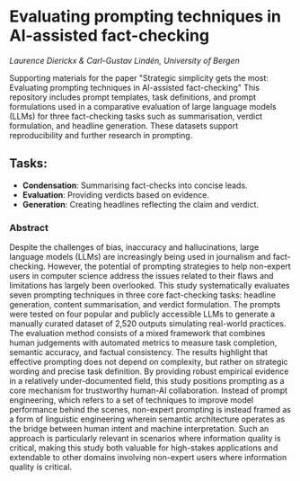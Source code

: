 # Evaluating prompting techniques in AI-assisted fact-checking

_Laurence Dierickx & Carl-Gustav Lindén, University of Bergen_

Supporting materials for the paper "Strategic simplicity gets the most: Evaluating prompting techniques in AI-assisted fact-checking" This repository includes prompt templates, task definitions, and prompt formulations used in a comparative evaluation of large language models (LLMs) for three fact-checking tasks such as summarisation, verdict formulation, and headline generation. These datasets support reproducibility and further research in prompting.
## Tasks:
- **Condensation**: Summarising fact-checks into concise leads.
- **Evaluation**: Providing verdicts based on evidence.
- **Generation**: Creating headlines reflecting the claim and verdict.

### Abstract
Despite the challenges of bias, inaccuracy and hallucinations, large language models (LLMs) are increasingly being used in journalism and fact-checking. However, the potential of prompting strategies to help non-expert users in computer science address the issues related to their flaws and limitations has largely been overlooked. This study systematically evaluates seven prompting techniques in three core fact-checking tasks: headline generation, content summarisation, and verdict formulation. The prompts were tested on four popular and publicly accessible LLMs to generate a manually curated dataset of 2,520 outputs simulating real-world practices. The evaluation method consists of a mixed framework that combines human judgements with automated metrics to measure task completion, semantic accuracy, and factual consistency. The results highlight that effective prompting does not depend on complexity, but rather on strategic wording and precise task definition. By providing robust empirical evidence in a relatively under-documented field, this study positions prompting as a core mechanism for trustworthy human-AI collaboration. Instead of prompt engineering, which refers to a set of techniques to improve model performance behind the scenes, non-expert prompting is instead framed as a form of linguistic engineering wherein semantic architecture operates as the bridge between human intent and machine interpretation. Such an approach is particularly relevant in scenarios where information quality is critical, making this study both valuable for high-stakes applications and extendable to other domains involving non-expert users where information quality is critical.
